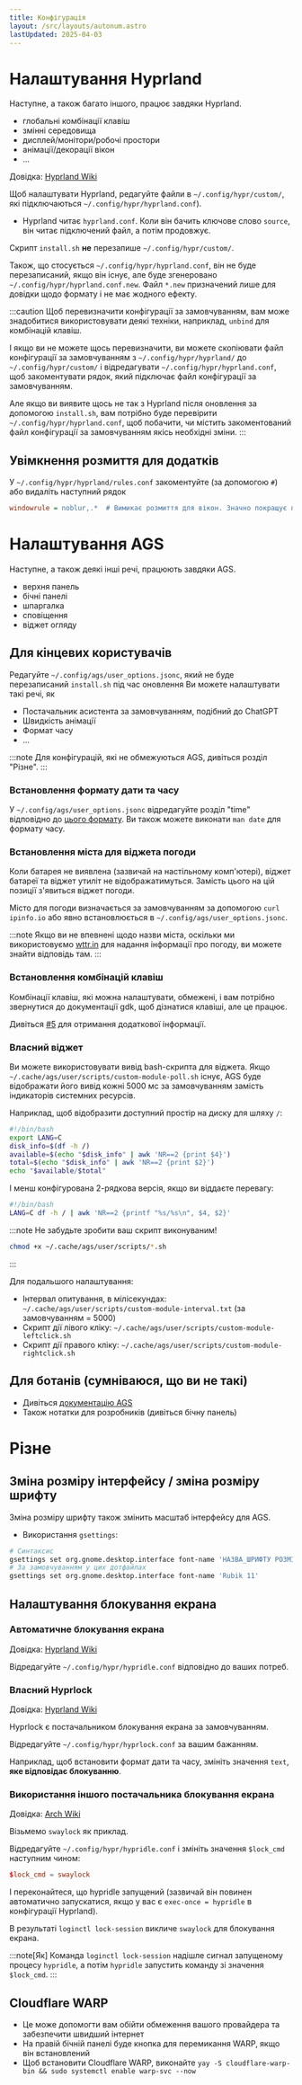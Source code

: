```yaml
---
title: Конфігурація
layout: /src/layouts/autonum.astro
lastUpdated: 2025-04-03
---
```


# Налаштування Hyprland
Наступне, а також багато іншого, працює завдяки Hyprland.
- глобальні комбінації клавіш
- змінні середовища
- дисплей/монітори/робочі простори
- анімації/декорації вікон
- ...

Довідка: [Hyprland Wiki](https://wiki.hyprland.org/)

Щоб налаштувати Hyprland, редагуйте файли в `~/.config/hypr/custom/`, які підключаються `~/.config/hypr/hyprland.conf`).
- Hyprland читає `hyprland.conf`. Коли він бачить ключове слово `source`, він читає підключений файл, а потім продовжує.

Скрипт `install.sh` **не** перезапише `~/.config/hypr/custom/`.

Також, що стосується `~/.config/hypr/hyprland.conf`, він не буде перезаписаний, якщо він існує, але буде згенеровано `~/.config/hypr/hyprland.conf.new`. Файл `*.new` призначений лише для довідки щодо формату і не має жодного ефекту.

:::caution
Щоб перевизначити конфігурації за замовчуванням, вам може знадобитися використовувати деякі техніки, наприклад, `unbind` для комбінацій клавіш.

І якщо ви не можете щось перевизначити, ви можете скопіювати файл конфігурації за замовчуванням з `~/.config/hypr/hyprland/` до `~/.config/hypr/custom/` і відредагувати `~/.config/hypr/hyprland.conf`, щоб закоментувати рядок, який підключає файл конфігурації за замовчуванням.

Але якщо ви виявите щось не так з Hyprland після оновлення за допомогою `install.sh`, вам потрібно буде перевірити `~/.config/hypr/hyprland.conf`, щоб побачити, чи містить закоментований файл конфігурації за замовчуванням якісь необхідні зміни.
:::

## Увімкнення розмиття для додатків
У `~/.config/hypr/hyprland/rules.conf` закоментуйте (за допомогою `#`) або видаліть наступний рядок
```ini
windowrule = noblur,.*  # Вимикає розмиття для вікон. Значно покращує продуктивність.
```

# Налаштування AGS
Наступне, а також деякі інші речі, працюють завдяки AGS.
- верхня панель
- бічні панелі
- шпаргалка
- сповіщення
- віджет огляду

## Для кінцевих користувачів
Редагуйте `~/.config/ags/user_options.jsonc`, який не буде перезаписаний `install.sh` під час оновлення
Ви можете налаштувати такі речі, як
- Постачальник асистента за замовчуванням, подібний до ChatGPT
- Швидкість анімації
- Формат часу
- ...

:::note
Для конфігурацій, які не обмежуються AGS, дивіться розділ "Різне".
:::
### Встановлення формату дати та часу

У `~/.config/ags/user_options.jsonc` відредагуйте розділ "time" відповідно до [цього формату](https://docs.gtk.org/glib/method.DateTime.format.html).
Ви також можете виконати `man date` для формату часу.

### Встановлення міста для віджета погоди
Коли батарея не виявлена (зазвичай на настільному комп'ютері), віджет батареї та віджет утиліт не відображатимуться.
Замість цього на цій позиції з'явиться віджет погоди.

Місто для погоди визначається за замовчуванням за допомогою `curl ipinfo.io` або явно встановлюється в `~/.config/ags/user_options.jsonc`.

:::note
Якщо ви не впевнені щодо назви міста,
оскільки ми використовуємо [wttr.in](https://github.com/chubin/wttr.in) для надання інформації про погоду, ви можете знайти відповідь там.
:::

### Встановлення комбінацій клавіш
Комбінації клавіш, які можна налаштувати, обмежені, і вам потрібно звернутися до документації gdk, щоб дізнатися клавіші, але це працює.

Дивіться [#5](https://github.com/end-4/dots-hyprland-wiki/issues/5) для отримання додаткової інформації.
### Власний віджет
Ви можете використовувати вивід bash-скрипта для віджета. Якщо `~/.cache/ags/user/scripts/custom-module-poll.sh` існує, AGS буде відображати його вивід кожні 5000 мс за замовчуванням замість індикаторів системних ресурсів.

Наприклад, щоб відобразити доступний простір на диску для шляху `/`:
```bash title="~/.cache/ags/user/scripts/custom-module-poll.sh"
#!/bin/bash
export LANG=C
disk_info=$(df -h /)
available=$(echo "$disk_info" | awk 'NR==2 {print $4}')
total=$(echo "$disk_info" | awk 'NR==2 {print $2}')
echo "$available/$total"
```
І менш конфігурована 2-рядкова версія, якщо ви віддаєте перевагу:
```bash title="~/.cache/ags/user/scripts/custom-module-poll.sh"
#!/bin/bash
LANG=C df -h / | awk 'NR==2 {printf "%s/%s\n", $4, $2}'
```

:::note
Не забудьте зробити ваш скрипт виконуваним!
```bash
chmod +x ~/.cache/ags/user/scripts/*.sh
```
:::

Для подальшого налаштування:
- Інтервал опитування, в мілісекундах: `~/.cache/ags/user/scripts/custom-module-interval.txt` (за замовчуванням = 5000)
- Скрипт дії лівого кліку: `~/.cache/ags/user/scripts/custom-module-leftclick.sh`
- Скрипт дії правого кліку: `~/.cache/ags/user/scripts/custom-module-rightclick.sh`
## Для ботанів (сумніваюся, що ви не такі)
- Дивіться [документацію AGS](https://aylur.github.io/ags-docs)
- Також нотатки для розробників (дивіться бічну панель)


# Різне
## Зміна розміру інтерфейсу / зміна розміру шрифту
Зміна розміру шрифту також змінить масштаб інтерфейсу для AGS.
- Використання `gsettings`:
```bash
# Синтаксис
gsettings set org.gnome.desktop.interface font-name 'НАЗВА_ШРИФТУ РОЗМІР_ШРИФТУ'
# За замовчуванням у цих дотфайлах
gsettings set org.gnome.desktop.interface font-name 'Rubik 11'
```

## Налаштування блокування екрана
### Автоматичне блокування екрана
Довідка: [Hyprland Wiki](https://wiki.hyprland.org/Hypr-Ecosystem/hypridle/)

Відредагуйте `~/.config/hypr/hypridle.conf` відповідно до ваших потреб.
### Власний Hyprlock
Довідка: [Hyprland Wiki](https://wiki.hyprland.org/Hypr-Ecosystem/hyprlock/)

Hyprlock є постачальником блокування екрана за замовчуванням.

Відредагуйте `~/.config/hypr/hyprlock.conf` за вашим бажанням.

Наприклад, щоб встановити формат дати та часу, змініть значення `text`, **яке відповідає блокуванню**.
### Використання іншого постачальника блокування екрана
Довідка: [Arch Wiki](https://wiki.archlinux.org/title/Session_lock)

Візьмемо `swaylock` як приклад.

Відредагуйте `~/.config/hypr/hypridle.conf` і змініть значення `$lock_cmd` наступним чином:
```conf
$lock_cmd = swaylock
```
І переконайтеся, що hypridle запущений (зазвичай він повинен автоматично запускатися, якщо у вас є `exec-once = hypridle` в конфігурації Hyprland).

В результаті `loginctl lock-session` викличе `swaylock` для блокування екрана.

:::note[Як]
Команда `loginctl lock-session` надішле сигнал запущеному процесу `hypridle`, а потім `hypridle` запустить команду зі значення `$lock_cmd`.
:::

## Cloudflare WARP
- Це може допомогти вам обійти обмеження вашого провайдера та забезпечити швидший інтернет
- На правій бічній панелі буде кнопка для перемикання WARP, якщо він встановлений
- Щоб встановити Cloudflare WARP, виконайте `yay -S cloudflare-warp-bin && sudo systemctl enable warp-svc --now`